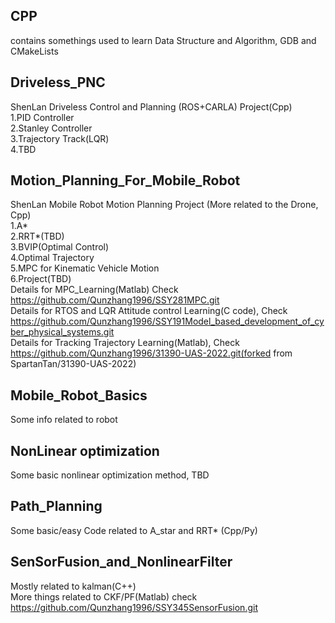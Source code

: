 ## CPP
contains somethings used to learn Data Structure and Algorithm, GDB and CMakeLists
## Driveless_PNC
ShenLan Driveless Control and Planning (ROS+CARLA) Project(Cpp)  
1.PID Controller  
2.Stanley Controller  
3.Trajectory Track(LQR)  
4.TBD  
## Motion_Planning_For_Mobile_Robot
ShenLan Mobile Robot Motion Planning Project (More related to the Drone, Cpp)    
1.A*  
2.RRT*(TBD)  
3.BVIP(Optimal Control)  
4.Optimal Trajectory  
5.MPC for Kinematic Vehicle Motion  
6.Project(TBD)  
Details for MPC_Learning(Matlab) Check https://github.com/Qunzhang1996/SSY281MPC.git   
Details for RTOS and LQR Attitude control Learning(C code), Check https://github.com/Qunzhang1996/SSY191Model_based_development_of_cyber_physical_systems.git  
Details for Tracking Trajectory Learning(Matlab), Check https://github.com/Qunzhang1996/31390-UAS-2022.git(forked from SpartanTan/31390-UAS-2022)  
## Mobile_Robot_Basics
Some info related to robot  
## NonLinear optimization
Some basic nonlinear optimization method, TBD  
## Path_Planning
Some basic/easy Code related to A_star and RRT* (Cpp/Py)  
## SenSorFusion_and_NonlinearFilter
Mostly related to kalman(C++)  
More things related to CKF/PF(Matlab) check  https://github.com/Qunzhang1996/SSY345SensorFusion.git  

